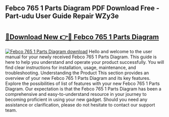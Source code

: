 ## Febco 765 1 Parts Diagram PDF Download Free - Part-udu User Guide Repair WZy3e

# <h2><a href="http://dfs8b5.blite.top/?on=Febco+765+1+Parts+Diagram">🔗Download New 👉🔴 Febco 765 1 Parts Diagram</a></h2>

[![Febco 765 1 Parts Diagram download](https://i.imgur.com/lujVjoI.png)](http://dfs8b5.blite.top/?on=Febco+765+1+Parts+Diagram)
Hello and welcome to the user manual for your newly received Febco 765 1 Parts Diagram. This guide is here to help you understand and operate your product successfully. You will find clear instructions for installation, usage, maintenance, and troubleshooting. Understanding the Product This section provides an overview of your new Febco 765 1 Parts Diagram and its key features. Explore the possibilities of list of features with your new Febco 765 1 Parts Diagram. Our expectation is that the Febco 765 1 Parts Diagram has been a comprehensive and easy-to-understand resource in your journey to becoming proficient in using your new gadget. Should you need any assistance or clarification, please do not hesitate to contact our support team.
